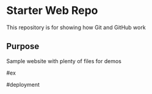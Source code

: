 # Starter Web Repo

This repository is for showing how Git and GitHub work

## Purpose

Sample website with plenty of files for demos

#ex

#deployment